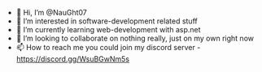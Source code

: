 - 👋 Hi, I’m @NauGht07
- 👀 I’m interested in software-development related stuff
- 🌱 I’m currently learning web-development with asp.net
- 💞️ I’m looking to collaborate on nothing really, just on my own right now
- 📫 How to reach me you could join my discord server - https://discord.gg/WsuBGwNm5s

<!---
NauGht07/NauGht07 is a ✨ special ✨ repository because its `README.md` (this file) appears on your GitHub profile.
You can click the Preview link to take a look at your changes.
--->
